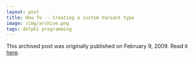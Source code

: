 ```yaml
---
layout: post
title: How To -- Creating a custom Variant type
image: /img/archive.png
tags: delphi programming
---
```

This archived post was originally published on February 9, 2009. Read it [here](/alex.ciobanu.org/index04cd.html).
